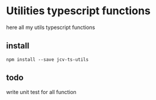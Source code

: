 # Utilities typescript functions
here all my utils typescript functions

## install
`npm install --save jcv-ts-utils`
## todo 
write unit test for all function

